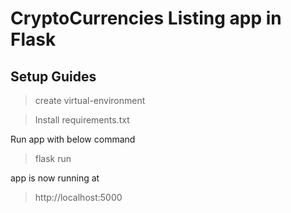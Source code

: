 # CryptoCurrencies Listing app in Flask

## Setup Guides
> create virtual-environment

> Install requirements.txt

Run app with below command
> flask run

app is now running at
> http://localhost:5000
